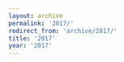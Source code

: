 ```yaml
---
layout: archive
permalink: '2017/'
redirect_from: 'archive/2017/'
title: '2017'
year: '2017'
---
```

